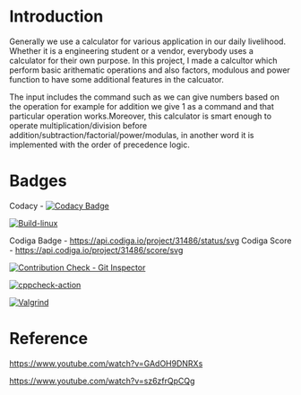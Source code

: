 # Introduction
Generally we use a calculator for various application in our daily livelihood. Whether it is a engineering student or a vendor, everybody uses a calculator for their own purpose.
In this project, I made a calcultor which perform basic arithematic operations and also factors, modulous and power function to have some additional features in the calcuator.

The input includes the command such as we can give numbers based on the operation for example for addition we give 1 as a command and that particular operation works.Moreover, this calculator is smart enough to operate multiplication/division before addition/subtraction/factorial/power/modulas, in another word it is implemented with the order of precedence logic.

# Badges

Codacy - 
[![Codacy Badge](https://app.codacy.com/project/badge/Grade/e75128e1c1a54bd7b7bf1ad1eaa1fe78)](https://www.codacy.com/gh/tanmaypadhi08/M1_Scientific_Calculator_Util/dashboard?utm_source=github.com&amp;utm_medium=referral&amp;utm_content=tanmaypadhi08/M1_Scientific_Calculator_Util&amp;utm_campaign=Badge_Grade)

[![Build-linux](https://github.com/tanmaypadhi08/M1_Scientific_Calculator_Util/actions/workflows/Build-Linux.yml/badge.svg)](https://github.com/tanmaypadhi08/M1_Scientific_Calculator_Util/actions/workflows/Build-Linux.yml)

Codiga Badge  - https://api.codiga.io/project/31486/status/svg
Codiga Score  - https://api.codiga.io/project/31486/score/svg

[![Contribution Check - Git Inspector](https://github.com/tanmaypadhi08/M1_Scientific_Calculator_Util/actions/workflows/codeinspector.yml/badge.svg)](https://github.com/tanmaypadhi08/M1_Scientific_Calculator_Util/actions/workflows/codeinspector.yml)

[![cppcheck-action](https://github.com/tanmaypadhi08/M1_Scientific_Calculator_Util/actions/workflows/Static-cpp.yml/badge.svg)](https://github.com/tanmaypadhi08/M1_Scientific_Calculator_Util/actions/workflows/Static-cpp.yml)

[![Valgrind](https://github.com/tanmaypadhi08/M1_Scientific_Calculator_Util/actions/workflows/Valgrind.yml/badge.svg)](https://github.com/tanmaypadhi08/M1_Scientific_Calculator_Util/actions/workflows/Valgrind.yml)

# Reference
https://www.youtube.com/watch?v=GAdOH9DNRXs


https://www.youtube.com/watch?v=sz6zfrQpCQg

